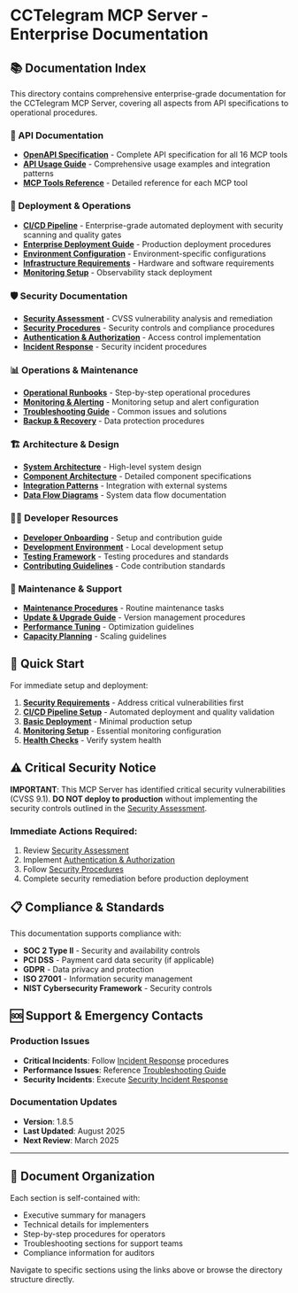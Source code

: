 # CCTelegram MCP Server - Enterprise Documentation

## 📚 Documentation Index

This directory contains comprehensive enterprise-grade documentation for the CCTelegram MCP Server, covering all aspects from API specifications to operational procedures.

### 🔧 API Documentation
- **[OpenAPI Specification](./api/openapi.yaml)** - Complete API specification for all 16 MCP tools
- **[API Usage Guide](./api/usage-guide.md)** - Comprehensive usage examples and integration patterns
- **[MCP Tools Reference](./api/tools-reference.md)** - Detailed reference for each MCP tool

### 🚀 Deployment & Operations
- **[CI/CD Pipeline](../CI-CD-PIPELINE.md)** - Enterprise-grade automated deployment with security scanning and quality gates
- **[Enterprise Deployment Guide](./deployment/enterprise-guide.md)** - Production deployment procedures
- **[Environment Configuration](./deployment/environment-config.md)** - Environment-specific configurations
- **[Infrastructure Requirements](./deployment/infrastructure.md)** - Hardware and software requirements
- **[Monitoring Setup](./deployment/monitoring-setup.md)** - Observability stack deployment

### 🛡️ Security Documentation
- **[Security Assessment](./security/security-assessment.md)** - CVSS vulnerability analysis and remediation
- **[Security Procedures](./security/security-procedures.md)** - Security controls and compliance procedures
- **[Authentication & Authorization](./security/auth-guide.md)** - Access control implementation
- **[Incident Response](./security/incident-response.md)** - Security incident procedures

### 📊 Operations & Maintenance
- **[Operational Runbooks](./operations/runbooks/)** - Step-by-step operational procedures
- **[Monitoring & Alerting](./operations/monitoring.md)** - Monitoring setup and alert configuration
- **[Troubleshooting Guide](./operations/troubleshooting.md)** - Common issues and solutions
- **[Backup & Recovery](./operations/backup-recovery.md)** - Data protection procedures

### 🏗️ Architecture & Design
- **[System Architecture](./architecture/system-overview.md)** - High-level system design
- **[Component Architecture](./architecture/components.md)** - Detailed component specifications
- **[Integration Patterns](./architecture/integration-patterns.md)** - Integration with external systems
- **[Data Flow Diagrams](./architecture/data-flow.md)** - System data flow documentation

### 👩‍💻 Developer Resources
- **[Developer Onboarding](./developers/onboarding.md)** - Setup and contribution guide
- **[Development Environment](./developers/development-setup.md)** - Local development setup
- **[Testing Framework](./developers/testing-guide.md)** - Testing procedures and standards
- **[Contributing Guidelines](./developers/contributing.md)** - Code contribution standards

### 🔄 Maintenance & Support
- **[Maintenance Procedures](./maintenance/procedures.md)** - Routine maintenance tasks
- **[Update & Upgrade Guide](./maintenance/updates.md)** - Version management procedures
- **[Performance Tuning](./maintenance/performance-tuning.md)** - Optimization guidelines
- **[Capacity Planning](./maintenance/capacity-planning.md)** - Scaling guidelines

## 🎯 Quick Start

For immediate setup and deployment:

1. **[Security Requirements](./security/security-procedures.md#immediate-requirements)** - Address critical vulnerabilities first
2. **[CI/CD Pipeline Setup](../CI-CD-PIPELINE.md#getting-started)** - Automated deployment and quality validation
3. **[Basic Deployment](./deployment/enterprise-guide.md#quick-deployment)** - Minimal production setup
4. **[Monitoring Setup](./deployment/monitoring-setup.md#basic-setup)** - Essential monitoring configuration
5. **[Health Checks](./operations/runbooks/health-checks.md)** - Verify system health

## ⚠️ Critical Security Notice

**IMPORTANT**: This MCP Server has identified critical security vulnerabilities (CVSS 9.1). **DO NOT deploy to production** without implementing the security controls outlined in the [Security Assessment](./security/security-assessment.md).

### Immediate Actions Required:
1. Review [Security Assessment](./security/security-assessment.md)
2. Implement [Authentication & Authorization](./security/auth-guide.md) 
3. Follow [Security Procedures](./security/security-procedures.md)
4. Complete security remediation before production deployment

## 📋 Compliance & Standards

This documentation supports compliance with:
- **SOC 2 Type II** - Security and availability controls
- **PCI DSS** - Payment card data security (if applicable)
- **GDPR** - Data privacy and protection
- **ISO 27001** - Information security management
- **NIST Cybersecurity Framework** - Security controls

## 🆘 Support & Emergency Contacts

### Production Issues
- **Critical Incidents**: Follow [Incident Response](./security/incident-response.md) procedures
- **Performance Issues**: Reference [Troubleshooting Guide](./operations/troubleshooting.md)
- **Security Incidents**: Execute [Security Incident Response](./security/incident-response.md#immediate-response)

### Documentation Updates
- **Version**: 1.8.5
- **Last Updated**: August 2025
- **Next Review**: March 2025

---

## 📄 Document Organization

Each section is self-contained with:
- Executive summary for managers
- Technical details for implementers  
- Step-by-step procedures for operators
- Troubleshooting sections for support teams
- Compliance information for auditors

Navigate to specific sections using the links above or browse the directory structure directly.